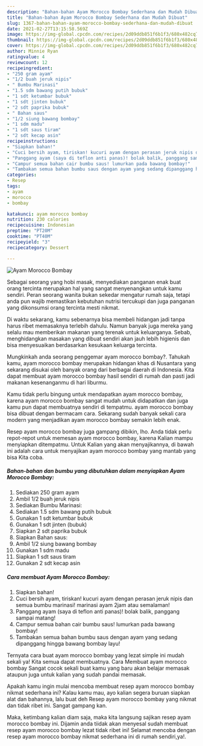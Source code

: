 ```yaml
---
description: "Bahan-bahan Ayam Morocco Bombay Sederhana dan Mudah Dibuat"
title: "Bahan-bahan Ayam Morocco Bombay Sederhana dan Mudah Dibuat"
slug: 1367-bahan-bahan-ayam-morocco-bombay-sederhana-dan-mudah-dibuat
date: 2021-02-27T13:15:58.569Z
image: https://img-global.cpcdn.com/recipes/2d09ddb851f6b1f3/680x482cq70/ayam-morocco-bombay-foto-resep-utama.jpg
thumbnail: https://img-global.cpcdn.com/recipes/2d09ddb851f6b1f3/680x482cq70/ayam-morocco-bombay-foto-resep-utama.jpg
cover: https://img-global.cpcdn.com/recipes/2d09ddb851f6b1f3/680x482cq70/ayam-morocco-bombay-foto-resep-utama.jpg
author: Minnie Ryan
ratingvalue: 4
reviewcount: 12
recipeingredient:
- "250 gram ayam"
- "1/2 buah jeruk nipis"
- " Bumbu Marinasi"
- "1.5 sdm bawang putih bubuk"
- "1 sdt ketumbar bubuk"
- "1 sdt jinten bubuk"
- "2 sdt paprika bubuk"
- " Bahan saus"
- "1/2 siung bawang bombay"
- "1 sdm madu"
- "1 sdt saus tiram"
- "2 sdt kecap asin"
recipeinstructions:
- "Siapkan bahan!"
- "Cuci bersih ayam, tiriskan! kucuri ayam dengan perasan jeruk nipis dan semua bumbu marinasi! marinasi ayam 2jam atau semalaman!"
- "Panggang ayam (saya di teflon anti panas)! bolak balik, panggang sampai matang!"
- "Campur semua bahan cair bumbu saus! lumurkan pada bawang bombay!"
- "Tambakan semua bahan bumbu saus dengan ayam yang sedang dipanggang hingga bawang bombay layu!"
categories:
- Resep
tags:
- ayam
- morocco
- bombay

katakunci: ayam morocco bombay 
nutrition: 230 calories
recipecuisine: Indonesian
preptime: "PT20M"
cooktime: "PT40M"
recipeyield: "3"
recipecategory: Dessert

---
```



![Ayam Morocco Bombay](https://img-global.cpcdn.com/recipes/2d09ddb851f6b1f3/680x482cq70/ayam-morocco-bombay-foto-resep-utama.jpg)

Sebagai seorang yang hobi masak, menyediakan panganan enak buat orang tercinta merupakan hal yang sangat menyenangkan untuk kamu sendiri. Peran seorang  wanita bukan sekedar mengatur rumah saja, tetapi anda pun wajib memastikan kebutuhan nutrisi tercukupi dan juga panganan yang dikonsumsi orang tercinta mesti nikmat.

Di waktu  sekarang, kamu sebenarnya bisa membeli hidangan jadi tanpa harus ribet memasaknya terlebih dahulu. Namun banyak juga mereka yang selalu mau memberikan makanan yang terenak untuk keluarganya. Sebab, menghidangkan masakan yang dibuat sendiri akan jauh lebih higienis dan bisa menyesuaikan berdasarkan kesukaan keluarga tercinta. 



Mungkinkah anda seorang penggemar ayam morocco bombay?. Tahukah kamu, ayam morocco bombay merupakan hidangan khas di Nusantara yang sekarang disukai oleh banyak orang dari berbagai daerah di Indonesia. Kita dapat membuat ayam morocco bombay hasil sendiri di rumah dan pasti jadi makanan kesenanganmu di hari liburmu.

Kamu tidak perlu bingung untuk mendapatkan ayam morocco bombay, karena ayam morocco bombay sangat mudah untuk didapatkan dan juga kamu pun dapat membuatnya sendiri di tempatmu. ayam morocco bombay bisa dibuat dengan bermacam cara. Sekarang sudah banyak sekali cara modern yang menjadikan ayam morocco bombay semakin lebih enak.

Resep ayam morocco bombay juga gampang dibikin, lho. Anda tidak perlu repot-repot untuk memesan ayam morocco bombay, karena Kalian mampu menyiapkan ditempatmu. Untuk Kalian yang akan menyajikannya, di bawah ini adalah cara untuk menyajikan ayam morocco bombay yang mantab yang bisa Kita coba.

<!--inarticleads1-->

##### Bahan-bahan dan bumbu yang dibutuhkan dalam menyiapkan Ayam Morocco Bombay:

1. Sediakan 250 gram ayam
1. Ambil 1/2 buah jeruk nipis
1. Sediakan  Bumbu Marinasi:
1. Sediakan 1.5 sdm bawang putih bubuk
1. Gunakan 1 sdt ketumbar bubuk
1. Gunakan 1 sdt jinten (bubuk)
1. Siapkan 2 sdt paprika bubuk
1. Siapkan  Bahan saus:
1. Ambil 1/2 siung bawang bombay
1. Gunakan 1 sdm madu
1. Siapkan 1 sdt saus tiram
1. Gunakan 2 sdt kecap asin




<!--inarticleads2-->

##### Cara membuat Ayam Morocco Bombay:

1. Siapkan bahan!
1. Cuci bersih ayam, tiriskan! kucuri ayam dengan perasan jeruk nipis dan semua bumbu marinasi! marinasi ayam 2jam atau semalaman!
1. Panggang ayam (saya di teflon anti panas)! bolak balik, panggang sampai matang!
1. Campur semua bahan cair bumbu saus! lumurkan pada bawang bombay!
1. Tambakan semua bahan bumbu saus dengan ayam yang sedang dipanggang hingga bawang bombay layu!




Ternyata cara buat ayam morocco bombay yang lezat simple ini mudah sekali ya! Kita semua dapat membuatnya. Cara Membuat ayam morocco bombay Sangat cocok sekali buat kamu yang baru akan belajar memasak ataupun juga untuk kalian yang sudah pandai memasak.

Apakah kamu ingin mulai mencoba membuat resep ayam morocco bombay nikmat sederhana ini? Kalau kamu mau, ayo kalian segera buruan siapkan alat dan bahannya, lalu buat deh Resep ayam morocco bombay yang nikmat dan tidak ribet ini. Sangat gampang kan. 

Maka, ketimbang kalian diam saja, maka kita langsung sajikan resep ayam morocco bombay ini. Dijamin anda tiidak akan menyesal sudah membuat resep ayam morocco bombay lezat tidak ribet ini! Selamat mencoba dengan resep ayam morocco bombay nikmat sederhana ini di rumah sendiri,ya!.

